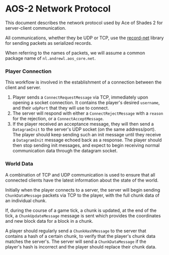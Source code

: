 # AOS-2 Network Protocol
This document describes the network protocol used by Ace of Shades 2 for server-client communication.

All communications, whether they be UDP or TCP, use the [record-net](https://github.com/andrewlalis/record-net) library for sending packets as serialized records.

When referring to the names of packets, we will assume a common package name of `nl.andrewl.aos_core.net`.

### Player Connection
This workflow is involved in the establishment of a connection between the client and server.

1. Player sends a `ConnectRequestMessage` via TCP, immediately upon opening a socket connection. It contains the player's desired `username`, and their `udpPort` that they will use to connect.
2. The server will respond with either a `ConnectRejectMessage` with a `reason` for the rejection, or a `ConnectAcceptMessage`.
3. If the player received an acceptance message, they will then send a `DatagramInit` to the server's UDP socket (on the same address/port). The player should keep sending such an init message until they receive a `DatagramInit` message echoed back as a response. The player should then stop sending init messages, and expect to begin receiving normal communication data through the datagram socket.

### World Data
A combination of TCP and UDP communication is used to ensure that all connected clients have the latest information about the state of the world.

Initially when the player connects to a server, the server will begin sending `ChunkDataMessage` packets via TCP to the player, with the full chunk data of an individual chunk.

If, during the course of a game tick, a chunk is updated, at the end of the tick, a `ChunkUpdateMessage` message is sent which provides the coordinates and new block data for a block in a chunk.

A player should regularly send a `ChunkHashMessage` to the server that contains a hash of a certain chunk, to verify that the player's chunk data matches the server's. The server will send a `ChunkDataMessage` if the player's hash is incorrect and the player should replace their chunk data.